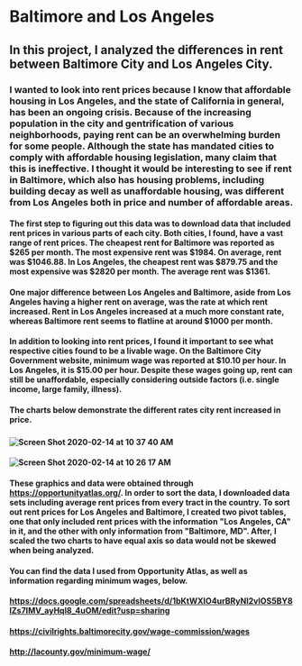# Baltimore and Los Angeles
## In this project, I analyzed the differences in rent between Baltimore City and Los Angeles City. 
### I wanted to look into rent prices because I know that affordable housing in Los Angeles, and the state of California in general, has been an ongoing crisis. Because of the increasing population in the city and gentrification of various neighborhoods, paying rent can be an overwhelming burden for some people. Although the state has mandated cities to comply with affordable housing legislation, many claim that this is ineffective. I thought it would be interesting to see if rent in Baltimore, which also has housing problems, including building decay as well as unaffordable housing, was different from Los Angeles both in price and number of affordable areas.
#### The first step to figuring out this data was to download data that included rent prices in various parts of each city. Both cities, I found, have a vast range of rent prices. The cheapest rent for Baltimore was reported as $265 per month. The most expensive rent was $1984. On average, rent was $1046.88. In Los Angeles, the cheapest rent was $879.75 and the most expensive was $2820 per month. The average rent was $1361.
#### One major difference between Los Angeles and Baltimore, aside from Los Angeles having a higher rent on average, was the rate at which rent increased. Rent in Los Angeles increased at a much more constant rate, whereas Baltimore rent seems to flatline at around $1000 per month. 
#### In addition to looking into rent prices, I found it important to see what respective cities found to be a livable wage. On the Baltimore City Government website, minimum wage was reported at $10.10 per hour. In Los Angeles, it is $15.00 per hour. Despite these wages going up, rent can still be unaffordable, especially considering outside factors (i.e. single income, large family, illness).
#### The charts below demonstrate the different rates city rent increased in price.
### 
#### ![Screen Shot 2020-02-14 at 10 37 40 AM](https://user-images.githubusercontent.com/60677476/74544986-16495180-4f16-11ea-83f3-230d67425dd5.png)
#### ![Screen Shot 2020-02-14 at 10 26 17 AM](https://user-images.githubusercontent.com/60677476/74544355-fd8c6c00-4f14-11ea-90ba-ca6b72919905.png)
#### These graphics and data were obtained through https://opportunityatlas.org/. In order to sort the data, I downloaded data sets including average rent prices from every tract in the country. To sort out rent prices for Los Angeles and Baltimore, I created two pivot tables, one that only included rent prices with the information "Los Angeles, CA" in it, and the other with only information from "Baltimore, MD". After, I scaled the two charts to have equal axis so data would not be skewed when being analyzed.
#### You can find the data I used from Opportunity Atlas, as well as information regarding minimum wages, below.

#### https://docs.google.com/spreadsheets/d/1bKtWXIO4urBRyNl2vlOS5BY8lZs7IMV_ayHql8_4uOM/edit?usp=sharing
#### https://civilrights.baltimorecity.gov/wage-commission/wages
#### http://lacounty.gov/minimum-wage/
